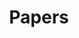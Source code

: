 ---
title: Papers
summary: paper
type: landing


sections:
  - block: collection
    id: papers
    content:
      title: Featured Publications
      filters:
        folders:
          - publications
        featured_only: true
    design:
      view: card
      columns: 2
      spacing:
      padding: ['20px', '0', '20px', '0']
      

  - block: collection
    content:
      title: Conference paper
      text: ''
      filters:
        folders:
          - publications/journal-article
        exclude_featured: false
    design:
      view: citation


  - block: collection
    content:
      title: Conference paper
      text: ''
      filters:
        folders:
          - publications/conference-paper
        exclude_featured: false
    design:
      view: citation


---